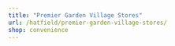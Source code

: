 ```yaml
---
title: "Premier Garden Village Stores"
url: /hatfield/premier-garden-village-stores/
shop: convenience
---
```

